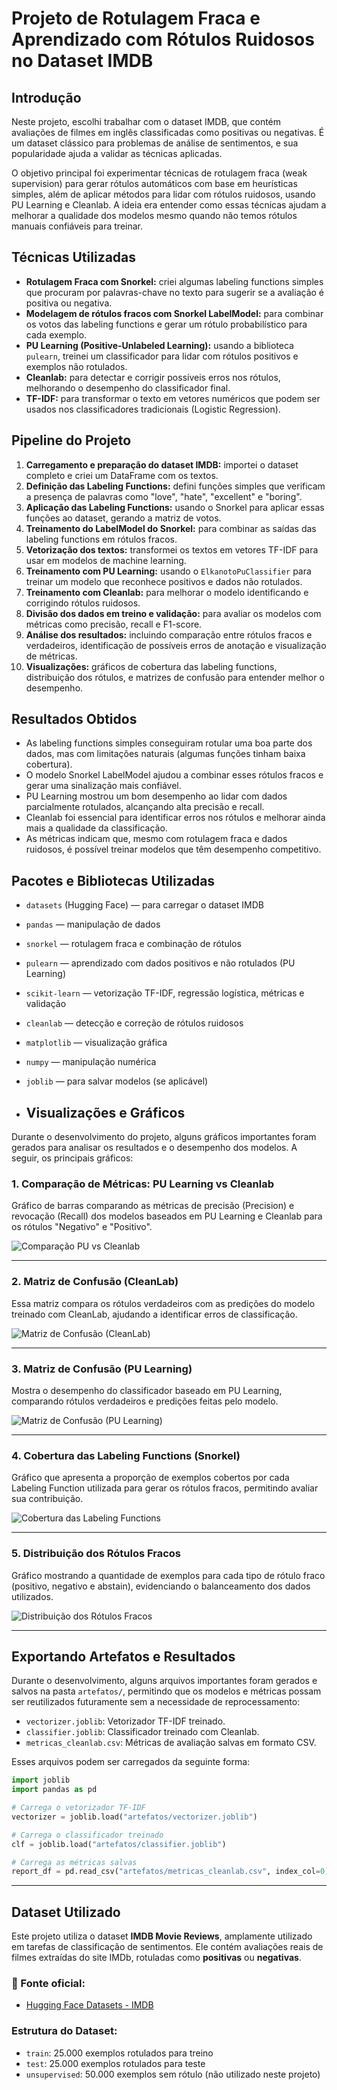 # Projeto de Rotulagem Fraca e Aprendizado com Rótulos Ruidosos no Dataset IMDB

## Introdução

Neste projeto, escolhi trabalhar com o dataset IMDB, que contém avaliações de filmes em inglês classificadas como positivas ou negativas. É um dataset clássico para problemas de análise de sentimentos, e sua popularidade ajuda a validar as técnicas aplicadas.

O objetivo principal foi experimentar técnicas de rotulagem fraca (weak supervision) para gerar rótulos automáticos com base em heurísticas simples, além de aplicar métodos para lidar com rótulos ruidosos, usando PU Learning e Cleanlab. A ideia era entender como essas técnicas ajudam a melhorar a qualidade dos modelos mesmo quando não temos rótulos manuais confiáveis para treinar.

## Técnicas Utilizadas

- **Rotulagem Fraca com Snorkel:** criei algumas labeling functions simples que procuram por palavras-chave no texto para sugerir se a avaliação é positiva ou negativa.
- **Modelagem de rótulos fracos com Snorkel LabelModel:** para combinar os votos das labeling functions e gerar um rótulo probabilístico para cada exemplo.
- **PU Learning (Positive-Unlabeled Learning):** usando a biblioteca `pulearn`, treinei um classificador para lidar com rótulos positivos e exemplos não rotulados.
- **Cleanlab:** para detectar e corrigir possíveis erros nos rótulos, melhorando o desempenho do classificador final.
- **TF-IDF:** para transformar o texto em vetores numéricos que podem ser usados nos classificadores tradicionais (Logistic Regression).

## Pipeline do Projeto

1. **Carregamento e preparação do dataset IMDB:** importei o dataset completo e criei um DataFrame com os textos.
2. **Definição das Labeling Functions:** defini funções simples que verificam a presença de palavras como "love", "hate", "excellent" e "boring".
3. **Aplicação das Labeling Functions:** usando o Snorkel para aplicar essas funções ao dataset, gerando a matriz de votos.
4. **Treinamento do LabelModel do Snorkel:** para combinar as saídas das labeling functions em rótulos fracos.
5. **Vetorização dos textos:** transformei os textos em vetores TF-IDF para usar em modelos de machine learning.
6. **Treinamento com PU Learning:** usando o `ElkanotoPuClassifier` para treinar um modelo que reconhece positivos e dados não rotulados.
7. **Treinamento com Cleanlab:** para melhorar o modelo identificando e corrigindo rótulos ruidosos.
8. **Divisão dos dados em treino e validação:** para avaliar os modelos com métricas como precisão, recall e F1-score.
9. **Análise dos resultados:** incluindo comparação entre rótulos fracos e verdadeiros, identificação de possíveis erros de anotação e visualização de métricas.
10. **Visualizações:** gráficos de cobertura das labeling functions, distribuição dos rótulos, e matrizes de confusão para entender melhor o desempenho.

## Resultados Obtidos

- As labeling functions simples conseguiram rotular uma boa parte dos dados, mas com limitações naturais (algumas funções tinham baixa cobertura).
- O modelo Snorkel LabelModel ajudou a combinar esses rótulos fracos e gerar uma sinalização mais confiável.
- PU Learning mostrou um bom desempenho ao lidar com dados parcialmente rotulados, alcançando alta precisão e recall.
- Cleanlab foi essencial para identificar erros nos rótulos e melhorar ainda mais a qualidade da classificação.
- As métricas indicam que, mesmo com rotulagem fraca e dados ruidosos, é possível treinar modelos que têm desempenho competitivo.

## Pacotes e Bibliotecas Utilizadas

- `datasets` (Hugging Face) — para carregar o dataset IMDB
- `pandas` — manipulação de dados
- `snorkel` — rotulagem fraca e combinação de rótulos
- `pulearn` — aprendizado com dados positivos e não rotulados (PU Learning)
- `scikit-learn` — vetorização TF-IDF, regressão logística, métricas e validação
- `cleanlab` — detecção e correção de rótulos ruidosos
- `matplotlib` — visualização gráfica
- `numpy` — manipulação numérica
- `joblib` — para salvar modelos (se aplicável)

- ## Visualizações e Gráficos

Durante o desenvolvimento do projeto, alguns gráficos importantes foram gerados para analisar os resultados e o desempenho dos modelos. A seguir, os principais gráficos:

### 1. Comparação de Métricas: PU Learning vs Cleanlab

Gráfico de barras comparando as métricas de precisão (Precision) e revocação (Recall) dos modelos baseados em PU Learning e Cleanlab para os rótulos "Negativo" e "Positivo".

![Comparação PU vs Cleanlab](imagens/PUvsCL.png)

---

### 2. Matriz de Confusão (CleanLab)

Essa matriz compara os rótulos verdadeiros com as predições do modelo treinado com CleanLab, ajudando a identificar erros de classificação.

![Matriz de Confusão (CleanLab)](imagens/MCCL.png)

---

### 3. Matriz de Confusão (PU Learning)

Mostra o desempenho do classificador baseado em PU Learning, comparando rótulos verdadeiros e predições feitas pelo modelo.

![Matriz de Confusão (PU Learning)](imagens/MCPU.png)

---

### 4. Cobertura das Labeling Functions (Snorkel)

Gráfico que apresenta a proporção de exemplos cobertos por cada Labeling Function utilizada para gerar os rótulos fracos, permitindo avaliar sua contribuição.

![Cobertura das Labeling Functions](imagens/LF.png)

---

### 5. Distribuição dos Rótulos Fracos

Gráfico mostrando a quantidade de exemplos para cada tipo de rótulo fraco (positivo, negativo e abstain), evidenciando o balanceamento dos dados utilizados.

![Distribuição dos Rótulos Fracos](imagens/DRF.png)

---

## Exportando Artefatos e Resultados

Durante o desenvolvimento, alguns arquivos importantes foram gerados e salvos na pasta `artefatos/`, permitindo que os modelos e métricas possam ser reutilizados futuramente sem a necessidade de reprocessamento:

- `vectorizer.joblib`: Vetorizador TF-IDF treinado.
- `classifier.joblib`: Classificador treinado com Cleanlab.
- `metricas_cleanlab.csv`: Métricas de avaliação salvas em formato CSV.

Esses arquivos podem ser carregados da seguinte forma:

```python
import joblib
import pandas as pd

# Carrega o vetorizador TF-IDF
vectorizer = joblib.load("artefatos/vectorizer.joblib")

# Carrega o classificador treinado
clf = joblib.load("artefatos/classifier.joblib")

# Carrega as métricas salvas
report_df = pd.read_csv("artefatos/metricas_cleanlab.csv", index_col=0)

```
---

## Dataset Utilizado

Este projeto utiliza o dataset **IMDB Movie Reviews**, amplamente utilizado em tarefas de classificação de sentimentos. Ele contém avaliações reais de filmes extraídas do site IMDb, rotuladas como **positivas** ou **negativas**.

### 🔗 Fonte oficial:
- [Hugging Face Datasets - IMDB](https://huggingface.co/datasets/imdb)

### Estrutura do Dataset:
- `train`: 25.000 exemplos rotulados para treino
- `test`: 25.000 exemplos rotulados para teste
- `unsupervised`: 50.000 exemplos sem rótulo (não utilizado neste projeto)





